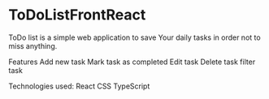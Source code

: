# ToDoListFrontReact

ToDo list is a simple web application to save Your daily tasks in order not to miss anything.

Features
Add new task
Mark task as completed
Edit task
Delete task
filter task

Technologies used:
React
CSS
TypeScript

